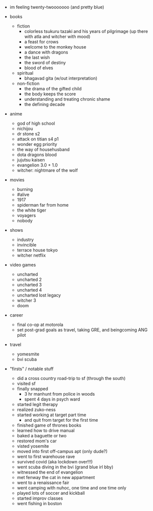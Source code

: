 - im feeling twenty-twooooooo (and pretty blue)

- books
  - fiction
    - colorless tsukuru tazaki and his years of pilgrimage (up there with atla and witcher with mood)
    - a feast for crows
    - welcome to the monkey house
    - a dance with dragons
    - the last wish
    - the sword of destiny
    - blood of elves
  - spiritual
    - bhagavad gita (w/out interpretation)
  - non-fiction
    - the drama of the gifted child
    - the body keeps the score
    - understanding and treating chronic shame
    - the defining decade

- anime
  - god of high school
  - nichijou
  - dr stone s2
  - attack on titian s4 p1
  - wonder egg priority
  - the way of househusband
  - dota dragons blood
  - jujutsu kaisen
  - evangelion 3.0 + 1.0
  - witcher: nightmare of the wolf

- movies
  - burning
  - #alive
  - 1917
  - spiderman far from home
  - the white tiger
  - voyagers
  - nobody
  
- shows
  - industry
  - invincible
  - terrace house tokyo
  - witcher netflix
  
- video games
  - uncharted
  - uncharted 2
  - uncharted 3
  - uncharted 4
  - uncharted lost legacy
  - witcher 3
  - doom

- career
  - final co-op at motorola
  - set post-grad goals as travel, taking GRE, and beingcoming ANG pilot

- travel
  - yomesmite
  - bvi scuba

- "firsts" / notable stuff
  - did a cross country road-trip to sf (through the south)
  - visited sf
  - finally snapped
    - 3 hr manhunt from police in woods
    - spent 4 days in psych ward
  - started legit therapy
  - realized zuko-ness
  - started working at target part time
    - and quit from target for the first time
  - finished game of thrones books
  - learned how to drive manual
  - baked a baguette or two
  - restored mom's car
  - visted yosemite
  - moved into first off-campus apt (only dude?)
  - went to first warehouse rave
  - survived covid (aka lockdown over!!!)
  - went scuba diving in the bvi (grand blue irl bby)
  - witnessed the end of evangelion
  - met fenway the cat in new appartment
  - went to a renaissance fair
  - went camping with nuhoc, one time and one time only
  - played lots of soccer and kickball
  - started improv classes
  - went fishing in boston
